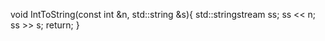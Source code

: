 void IntToString(const int &n, std::string &s){
	std::stringstream ss;
	ss << n;
	ss >> s;
	return;
}
